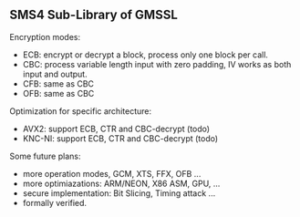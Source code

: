 ## SMS4 Sub-Library of GMSSL

Encryption modes:

 * ECB: encrypt or decrypt a block, process only one block per call.
 * CBC: process variable length input with zero padding, IV works as both input and output.
 * CFB: same as CBC
 * OFB: same as CBC

Optimization for specific architecture:

 * AVX2: support ECB, CTR and CBC-decrypt (todo)
 * KNC-NI: support ECB, CTR and CBC-decrypt (todo)

Some future plans:

 * more operation modes, GCM, XTS, FFX, OFB ...
 * more optimiazations: ARM/NEON, X86 ASM, GPU, ...
 * secure implementation: Bit Slicing, Timing attack ...
 * formally verified.


